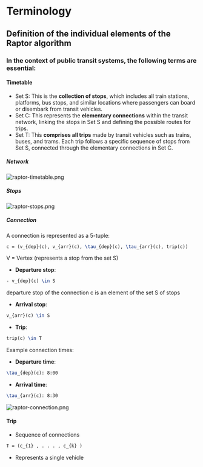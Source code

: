 # Terminology

## Definition of the individual elements of the Raptor algorithm

### In the context of public transit systems, the following terms are essential:

#### Timetable

- Set S: This is the **collection of stops**, which includes all train stations, platforms, bus stops, and similar locations
  where passengers can board or disembark from transit vehicles.
- Set C: This represents the **elementary connections** within the transit network, linking the stops in Set S and defining
  the possible routes for trips.
- Set T: This **comprises all trips** made by transit vehicles such as trains, buses, and trams. Each trip follows a
  specific sequence of stops from Set S, connected through the elementary connections in Set C.

##### Network

![raptor-timetable.png](raptor-timetable.png)

##### Stops

![raptor-stops.png](raptor-stops.png)

##### Connection

A connection is represented as a 5-tuple:

```tex
c = (v_{dep}(c), v_{arr}(c), \tau_{dep}(c), \tau_{arr}(c), trip(c))
```
V = Vertex (represents a stop from the set S)


- **Departure stop**:
```tex 
- v_{dep}(c) \in S
```
departure stop of the connection c is an element of the set S of stops

- **Arrival stop**: 
```tex
v_{arr}(c) \in S
```
- **Trip**: 
```tex
trip(c) \in T
```

Example connection times:
- **Departure time**: 
```tex
\tau_{dep}(c): 8:00
```
- **Arrival time**: 
```tex
\tau_{arr}(c): 8:30
```

![raptor-connection.png](raptor-connection.png)

#### Trip

- Sequence of connections
```tex
T = (c_{1} , . . . , c_{k} )
```
- Represents a single vehicle